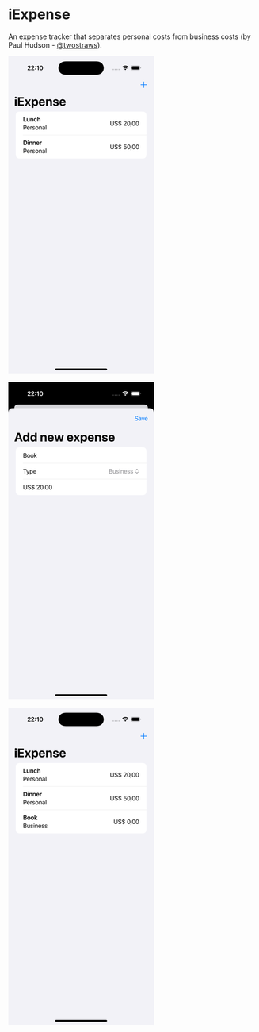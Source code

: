 # iExpense
An expense tracker that separates personal costs from business costs (by Paul Hudson - [@twostraws](https://x.com/twostraws)).

![Home screen](images/iexpense_1_medium.png)

![Add expense](images/iexpense_2_medium.png)

![Updated home](images/iexpense_3_medium.png)